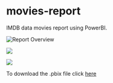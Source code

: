 # movies-report

IMDB data movies report using PowerBI.


![Report Overview](../movies-report.png)

![](../movies-report-1.png)

![](../movies-report-1.png)


To download the .pbix file click [here](../movies-report.pbix)

